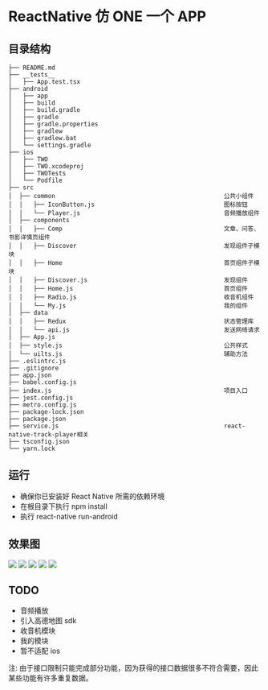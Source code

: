 # ReactNative 仿 ONE 一个 APP

## 目录结构

```
├── README.md
├── __tests__
│   ├── App.test.tsx
├── android
│   ├── app
│   ├── build
│   ├── build.gradle
│   ├── gradle
│   ├── gradle.properties
│   ├── gradlew
│   ├── gradlew.bat
│   └── settings.gradle
├── ios
│   ├── TWO
│   ├── TWO.xcodeproj
│   ├── TWOTests
│   └── Podfile
├── src
│  ├── common                                               公共小组件
│  │   ├── IconButton.js                                    图标按钮
│  │   └── Player.js                                        音频播放组件
│  ├── components
│  │   ├── Comp                                             文章、问答、书影详情页组件
│  │   ├── Discover                                         发现组件子模块
│  │   ├── Home                                             首页组件子模块
│  │   ├── Discover.js                                      发现组件
│  │   ├── Home.js                                          首页组件
│  │   ├── Radio.js                                         收音机组件
│  │   └── My.js                                            我的组件
│  ├── data
│  │   ├── Redux                                            状态管理库
│  │   └── api.js                                           发送网络请求
│  ├── App.js
│  ├── style.js                                             公共样式
│  └── uilts.js                                             辅助方法
├── .eslintrc.js
├── .gitignore
├── app.json
├── babel.config.js
├── index.js                                                项目入口
├── jest.config.js
├── metro.config.js
├── package-lock.json
├── package.json
├── service.js                                              react-native-track-player相关
├── tsconfig.json
└── yarn.lock

```

## 运行

- 确保你已安装好 React Native 所需的依赖环境
- 在根目录下执行 npm install
- 执行 react-native run-android

## 效果图

![](./public/1.gif)
![](./public/2.gif)
![](./public/3.gif)
![](./public/4.gif)
![](./public/5.gif)

## TODO

- 音频播放
- 引入高德地图 sdk
- 收音机模块
- 我的模块
- 暂不适配 ios

注: 由于接口限制只能完成部分功能，因为获得的接口数据很多不符合需要，因此某些功能有许多重复数据。
